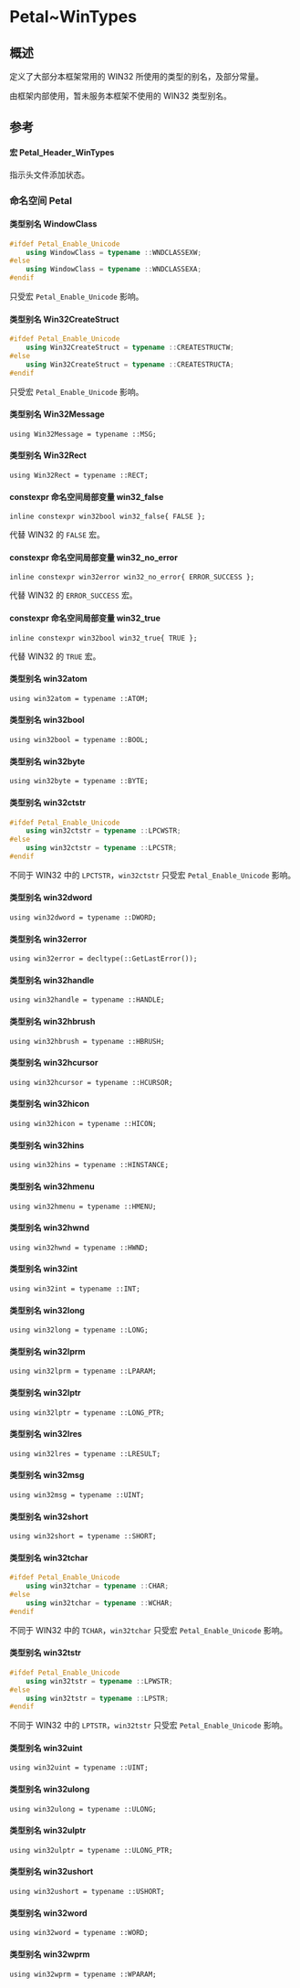 # Petal~WinTypes


## 概述

定义了大部分本框架常用的 WIN32 所使用的类型的别名，及部分常量。  

由框架内部使用，暂未服务本框架不使用的 WIN32 类型别名。  

## 参考

#### 宏 Petal_Header_WinTypes

指示头文件添加状态。  

### 命名空间 Petal

#### 类型别名 WindowClass

```cpp
#ifdef Petal_Enable_Unicode
	using WindowClass = typename ::WNDCLASSEXW;
#else
	using WindowClass = typename ::WNDCLASSEXA;
#endif
```

只受宏 `Petal_Enable_Unicode` 影响。  

#### 类型别名 Win32CreateStruct

```cpp
#ifdef Petal_Enable_Unicode
	using Win32CreateStruct = typename ::CREATESTRUCTW;
#else
	using Win32CreateStruct = typename ::CREATESTRUCTA;
#endif
```

只受宏 `Petal_Enable_Unicode` 影响。  

#### 类型别名 Win32Message

`using Win32Message = typename ::MSG;`

#### 类型别名 Win32Rect

`using Win32Rect = typename ::RECT;`

#### constexpr 命名空间局部变量 win32_false

`inline constexpr win32bool win32_false{ FALSE };`  

代替 WIN32 的 `FALSE` 宏。  

#### constexpr 命名空间局部变量 win32_no_error

`inline constexpr win32error win32_no_error{ ERROR_SUCCESS };`

代替 WIN32 的 `ERROR_SUCCESS` 宏。  

#### constexpr 命名空间局部变量 win32_true

`inline constexpr win32bool win32_true{ TRUE };`  

代替 WIN32 的 `TRUE` 宏。  

#### 类型别名 win32atom

`using win32atom = typename ::ATOM;`

#### 类型别名 win32bool

`using win32bool = typename ::BOOL;`

#### 类型别名 win32byte

`using win32byte = typename ::BYTE;`

#### 类型别名 win32ctstr

```cpp
#ifdef Petal_Enable_Unicode
	using win32ctstr = typename ::LPCWSTR;
#else
	using win32ctstr = typename ::LPCSTR;
#endif
```

不同于 WIN32 中的 `LPCTSTR`，`win32ctstr` 只受宏 `Petal_Enable_Unicode` 影响。  

#### 类型别名 win32dword

`using win32dword = typename ::DWORD;`

#### 类型别名 win32error

`using win32error = decltype(::GetLastError());`

#### 类型别名 win32handle

`using win32handle = typename ::HANDLE;`

#### 类型别名 win32hbrush

`using win32hbrush = typename ::HBRUSH;`

#### 类型别名 win32hcursor

`using win32hcursor = typename ::HCURSOR;`

#### 类型别名 win32hicon

`using win32hicon = typename ::HICON;`

#### 类型别名 win32hins

`using win32hins = typename ::HINSTANCE;`

#### 类型别名 win32hmenu

`using win32hmenu = typename ::HMENU;`

#### 类型别名 win32hwnd

`using win32hwnd = typename ::HWND;`

#### 类型别名 win32int

`using win32int = typename ::INT;`

#### 类型别名 win32long

`using win32long = typename ::LONG;`

#### 类型别名 win32lprm

`using win32lprm = typename ::LPARAM;`

#### 类型别名 win32lptr

`using win32lptr = typename ::LONG_PTR;`

#### 类型别名 win32lres

`using win32lres = typename ::LRESULT;`

#### 类型别名 win32msg

`using win32msg = typename ::UINT;`

#### 类型别名 win32short

`using win32short = typename ::SHORT;`

#### 类型别名 win32tchar

```cpp
#ifdef Petal_Enable_Unicode
	using win32tchar = typename ::CHAR;
#else
	using win32tchar = typename ::WCHAR;
#endif
```

不同于 WIN32 中的 `TCHAR`，`win32tchar` 只受宏 `Petal_Enable_Unicode` 影响。  

#### 类型别名 win32tstr

```cpp
#ifdef Petal_Enable_Unicode
	using win32tstr = typename ::LPWSTR;
#else
	using win32tstr = typename ::LPSTR;
#endif
```

不同于 WIN32 中的 `LPTSTR`，`win32tstr` 只受宏 `Petal_Enable_Unicode` 影响。  

#### 类型别名 win32uint

`using win32uint = typename ::UINT;`

#### 类型别名 win32ulong

`using win32ulong = typename ::ULONG;`

#### 类型别名 win32ulptr

`using win32ulptr = typename ::ULONG_PTR;`

#### 类型别名 win32ushort

`using win32ushort = typename ::USHORT;`

#### 类型别名 win32word

`using win32word = typename ::WORD;`

#### 类型别名 win32wprm

`using win32wprm = typename ::WPARAM;`
